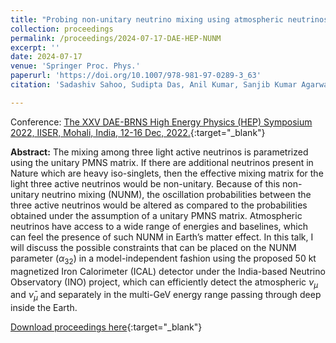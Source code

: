 ```yaml
---
title: "Probing non-unitary neutrino mixing using atmospheric neutrinos at INO-ICAL"
collection: proceedings
permalink: /proceedings/2024-07-17-DAE-HEP-NUNM
excerpt: ''
date: 2024-07-17
venue: 'Springer Proc. Phys.'
paperurl: 'https://doi.org/10.1007/978-981-97-0289-3_63'
citation: 'Sadashiv Sahoo, Sudipta Das, Anil Kumar, Sanjib Kumar Agarwalla, &quot;Probing non-unitary neutrino mixing using atmospheric neutrinos at INO-ICAL&quot;, Proceedings of the XXV DAE-BRNS High Energy Physics (HEP) Symposium 2022, IISER, Mohali, India, 12-16 Dec, 2022. <i>Springer Proc. Phys.</i> 304 (2024) 290-293.'

---
```


Conference: [The XXV DAE-BRNS High Energy Physics (HEP) Symposium 2022, IISER, Mohali, India, 12-16 Dec, 2022.](https://web.iisermohali.ac.in/dept/physics/daehep2022/home.html){:target="_blank"}


**Abstract:** The mixing among three light active neutrinos is parametrized using the unitary PMNS matrix. If there are additional neutrinos present in Nature which are heavy iso-singlets, then the effective mixing matrix for the light three active neutrinos would be non-unitary. Because of this non-unitary neutrino mixing (NUNM), the oscillation probabilities between the three active neutrinos would be altered as compared to the probabilities obtained under the assumption of a unitary PMNS matrix. Atmospheric neutrinos have access to a wide range of energies and baselines, which can feel the presence of such NUNM in Earth’s matter effect. In this talk, I will discuss the possible constraints that can be placed on the NUNM parameter ($\alpha_{32}$) in a model-independent fashion using the proposed 50 kt magnetized Iron Calorimeter (ICAL) detector under the India-based Neutrino Observatory (INO) project, which can efficiently detect the atmospheric $\nu_\mu$ and $\bar{\nu}_\mu$ and separately in the multi-GeV energy range passing through deep inside the Earth.
 
[Download proceedings here](https://doi.org/10.1007/978-981-97-0289-3_63){:target="_blank"}